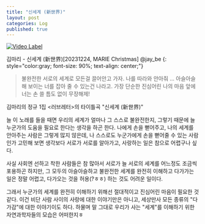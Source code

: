 ```yaml
---
title: "신세계 (新世界)"
layout: post
categories: Log
published: true
---
```


[![Video Label](http://img.youtube.com/vi/uUJEHZN7Fe8/maxresdefault.jpg)](https://youtu.be/uUJEHZN7Fe8?t=0s)

김마리 -  신세계 (新世界)\[20231224, MARIE Christmas\] @jay_be
{: style="color:gray; font-size: 90%; text-align: center;"}

> 불완전한 서로의 세계로 모든걸 끌어안고 가자. 나를 따라와 안아줘 ... 아슬아슬해 보이는 너를 잡아 줄 수 있는건 나라고. 가장 단순한 진심어린 나의 마음 앞에 너는 손 쓸 틈도 없이 무장해제!

김마리의 정규 1집 <러브레터>의 타이틀곡 "신세계 (新世界)"

늘 이 노래를 들을 때면 우리의 세계가 얼마나 그 스스로 불완전한지, 그렇기 때문에 늘 누군가의 도움을 필요로 한다는 생각을 하곤 한다.
나에게 손을 뻗어주고, 나의 세계를 안아주는 사람은 그렇게 많지 않은데, 
나 스스로도 누군가에게 손을 뻗어줄 수 있는 사람인가 고민해 보면 생각보다 서로가 서로를 알아가고, 사랑하는 일은 참으로 어렵구나 싶다.

사실 사회엔 선하고 착한 사람들은 참 많아서 서로가 늘 서로의 세계를 어느정도 조금씩 포용하곤 하지만, 
그 모두의 아슬아슬하고 불완전한 세계를 완전히 이해하고 다가가는 일은 정말 어렵고, 다가오는 것을 허용(?ㅎㅎ) 하는 것도 어려운 일이다.

그래서 누군가의 세계를 완전히 이해하기 위해선 절대적이고 진심어린 마음이 필요한 것 같다. 
이건 비단 사람 사이의 사랑에 대한 이야기만은 아니고, 세상만사 모든 종류의 "다가감"에 대한 이야기이도 하다. 
하물며 말 그대로 우리가 사는 "세계"를 이해하기 위한 자연과학자들의 모습은 어떠한지ㅎ
